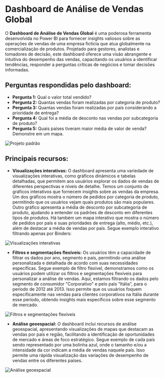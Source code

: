 # Dashboard de Análise de Vendas Global

O **Dashboard de Análise de Vendas Global** é uma poderosa ferramenta desenvolvida no Power BI para fornecer insights valiosos sobre as operações de vendas de uma empresa fictícia que atua globalmente na comercialização de produtos. Projetado para gestores, analistas e tomadores de decisão, este dashboard oferece uma visão abrangente e intuitiva do desempenho das vendas, capacitando os usuários a identificar tendências, responder a perguntas críticas de negócios e tomar decisões informadas.

## Perguntas respondidas pelo dashboard:

- **Pergunta 1:** Qual o valor total vendido?
- **Pergunta 2:** Quantas vendas foram realizadas por categoria de produto?
- **Pergunta 3:** Quantas vendas foram realizadas por país considerando a prioridade de entrega?
- **Pergunta 4:** Qual foi a média de desconto nas vendas por subcategoria de produto?
- **Pergunta 5:** Quais países tiveram maior média de valor de venda? Demonstre em um mapa.

![Projeto padrão](https://github.com/manuggetts/PBI_Lab1/assets/141872152/1aa96fa5-6d41-4a4f-9715-4e5db7eb2062)

## Principais recursos:

- **Visualizações interativas:** O dashboard apresenta uma variedade de visualizações interativas, como gráficos dinâmicos e tabelas detalhadas, que permitem aos usuários explorar os dados de vendas de diferentes perspectivas e níveis de detalhe.
Temos um conjunto de gráficos interativos que fornecem insights sobre as vendas da empresa. Um dos gráficos mostra o número de pedidos por categoria de produto, permitindo que os usuários vejam quais produtos são mais populares. Outro gráfico apresenta a média de desconto por subcategoria de produto, ajudando a entender os padrões de desconto em diferentes tipos de produtos. Há também um mapa interativo que mostra o número de pedidos por país e suas prioridades de entrega (alto, médio, etc.), além de destacar a média de vendas por país. Segue exemplo interativo filtrando apenas por Binders:

![Visualizações interativas](https://github.com/manuggetts/PBI_Lab1/assets/141872152/230f4a5d-492b-45d5-8a5d-fa4f31862c43)

- **Filtros e segmentações flexíveis:** Os usuários têm a capacidade de filtrar os dados por ano, segmento e país, permitindo uma análise personalizada e detalhada de acordo com suas necessidades específicas.
Segue exemplo de filtro flexível, demonstramos como os usuários podem utilizar os filtros e segmentações flexíveis para personalizar a análise de vendas. Aqui, estamos filtrando os dados pelo segmento de consumidor "Corporativo" e pelo país "Itália", para o período de 2012 até 2013. Isso permite que os usuários foquem especificamente nas vendas para clientes corporativos na Itália durante esse período, obtendo insights mais específicos sobre esse segmento de mercado.

![Filtros e segmentações flexíveis](https://github.com/manuggetts/PBI_Lab1/assets/141872152/3e0e8dd8-5d5c-4a1b-b445-b8640e9d07e6)

- **Análise geoespacial:** O dashboard inclui recursos de análise geoespacial, apresentando visualizações de mapas que destacam as vendas por país e região, facilitando a identificação de oportunidades de mercado e áreas de foco estratégico.
Segue exemplo de cada país sendo representado por uma bolinha azul, onde o tamanho e/ou a intensidade da cor indicam a média de vendas naquele país. Isso permite uma rápida visualização das variações de desempenho de vendas entre os diferentes países.

![Análise geoespacial](https://github.com/manuggetts/PBI_Lab1/assets/141872152/f8d41419-094f-4199-83f0-4704fe5040b0)
